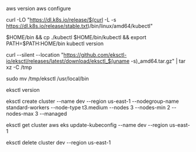 aws version
aws configure


curl -LO "https://dl.k8s.io/release/$(curl -L -s https://dl.k8s.io/release/stable.txt)/bin/linux/amd64/kubectl"

$HOME/bin && cp ./kubectl $HOME/bin/kubectl && export PATH=$PATH:HOME/bin
kubectl version

curl --silent --location "https://github.com/eksctl-io/eksctl/releases/latest/download/eksctl_$(uname -s)_amd64.tar.gz" | tar xz -C /tmp

sudo mv /tmp/eksctl /usr/local/bin


 eksctl version
 
 
eksctl create cluster   --name dev   --region us-east-1   --nodegroup-name standard-workers   --node-type t3.medium   --nodes 3   --nodes-min 2   --nodes-max 3   --managed

eksctl get cluster
aws eks update-kubeconfig --name dev --region us-east-1

eksctl delete cluster dev --region us-east-1
